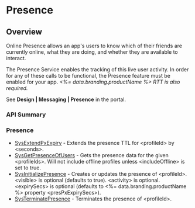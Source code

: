 # Presence
## Overview

Online Presence allows an app's users to know which of their friends are currently online, what they are doing, and whether they are available to interact.

The Presence Service enables the tracking of this live user activity. In order for any of these calls to be functional, the Presence feature must be enabled for your app. *<%= data.branding.productName %> RTT is also required.*

See **Design | Messaging | Presence** in the portal.

### API Summary

### Presence
* [SysExtendPxExpiry](/api/s2s/presence/sysextendpxexpiry) - Extends the presence TTL for &lt;profileId&gt; by &lt;seconds&gt;.
* [SysGetPresenceOfUsers](/api/s2s/presence/sysgetpresenceofusers) - Gets the presence data for the given \<profileIds\>. Will not include offline profiles unless \<includeOffline\> is set to true.
* [SysInitializePresence](/api/s2s/presence/sysinitializepresence) - Creates or updates the presence of \<profileId\>. \<visible\> is optional (defaults to true). \<activity\> is optional. \<expirySecs\> is optional (defaults to <%= data.branding.productName %> property \<presPxExpirySecs\>).
* [SysTerminatePresence](/api/s2s/presence/systerminatepresence) - Terminates the presence of \<profileId\>.

<DocCardList />